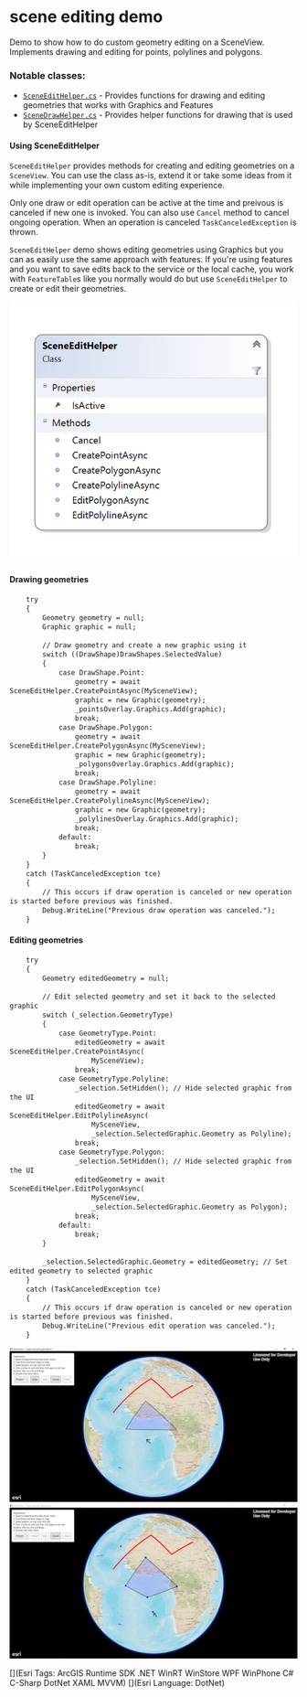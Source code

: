 scene editing demo
===============================================

Demo to show how to do custom geometry editing on a SceneView. Implements drawing and editing for points, polylines and polygons.

### Notable classes:

* [`SceneEditHelper.cs`](SceneEditingDemo/Helpers/SceneEditHelper.cs) - Provides functions for drawing and editing geometries that works with Graphics and Features
* [`SceneDrawHelper.cs`](SceneEditingDemo/Helpers/SceneDrawHelper.cs) - Provides helper functions for drawing that is used by SceneEditHelper

#### Using SceneEditHelper

`SceneEditHelper` provides methods for creating and editing geometries on a `SceneView`. You can use the class as-is, extend it or take some ideas from it while implementing your own custom editing experience.

Only one draw or edit operation can be active at the time and preivous is canceled if new one is invoked. You can also use `Cancel` method to cancel ongoing operation. When an operation is canceled `TaskCanceledException` is thrown.

`SceneEditHelper` demo shows editing geometries using Graphics but you can as easily use the same approach with features. If you're using features and you want to save edits back to the service or the local cache, you work with `FeatureTable`s like you normally would do but use `SceneEditHelper` to create or edit their geometries.

<img src="SceneEditHelperDiagram.png"/>

#### Drawing geometries

````CSharp
	try
	{
		Geometry geometry = null; 
		Graphic graphic = null;

        // Draw geometry and create a new graphic using it
        switch ((DrawShape)DrawShapes.SelectedValue)
		{
			case DrawShape.Point:
                geometry = await SceneEditHelper.CreatePointAsync(MySceneView);
				graphic = new Graphic(geometry);
				_pointsOverlay.Graphics.Add(graphic);
				break;
			case DrawShape.Polygon:
				geometry = await SceneEditHelper.CreatePolygonAsync(MySceneView);
				graphic = new Graphic(geometry);
				_polygonsOverlay.Graphics.Add(graphic);
				break;
			case DrawShape.Polyline:
				geometry = await SceneEditHelper.CreatePolylineAsync(MySceneView);
				graphic = new Graphic(geometry);
				_polylinesOverlay.Graphics.Add(graphic);
				break;
			default:
				break;
		}
	}
	catch (TaskCanceledException tce)
	{
        // This occurs if draw operation is canceled or new operation is started before previous was finished.
		Debug.WriteLine("Previous draw operation was canceled.");
	}			
````

#### Editing geometries

````CSharp
	try
	{
    	Geometry editedGeometry = null;

        // Edit selected geometry and set it back to the selected graphic
		switch (_selection.GeometryType)
		{
			case GeometryType.Point:
                editedGeometry = await SceneEditHelper.CreatePointAsync(
                    MySceneView);
				break;
			case GeometryType.Polyline:
				_selection.SetHidden(); // Hide selected graphic from the UI
                editedGeometry = await SceneEditHelper.EditPolylineAsync(
                    MySceneView,
                    _selection.SelectedGraphic.Geometry as Polyline);
				break;
			case GeometryType.Polygon:
				_selection.SetHidden(); // Hide selected graphic from the UI
                editedGeometry = await SceneEditHelper.EditPolygonAsync(
                    MySceneView,
                    _selection.SelectedGraphic.Geometry as Polygon);
				break;
			default:
				break;
		}

		_selection.SelectedGraphic.Geometry = editedGeometry; // Set edited geometry to selected graphic
	}
	catch (TaskCanceledException tce)
	{
        // This occurs if draw operation is canceled or new operation is started before previous was finished.
        Debug.WriteLine("Previous edit operation was canceled.");
	}
````

<img src="screenshot1.png"/>
<img src="screenshot2.png"/>

[](Esri Tags: ArcGIS Runtime SDK .NET WinRT WinStore WPF WinPhone C# C-Sharp DotNet XAML MVVM)
[](Esri Language: DotNet)
